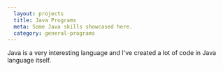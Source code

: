 ```yaml
---
  layout: projects
  title: Java Programs
  meta: Some Java skills showcased here.
  category: general-programs
---
```


Java is a very interesting language and I've created a lot of code in Java language itself.
